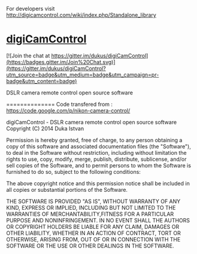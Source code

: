 For developers visit http://digicamcontrol.com/wiki/index.php/Standalone_library


[digiCamControl](http://digicamcontrol.com/)
==============

[![Join the chat at https://gitter.im/dukus/digiCamControl](https://badges.gitter.im/Join%20Chat.svg)](https://gitter.im/dukus/digiCamControl?utm_source=badge&utm_medium=badge&utm_campaign=pr-badge&utm_content=badge)

DSLR camera remote control open source software

==============
Code transfered from : https://code.google.com/p/nikon-camera-control/

digiCamControl - DSLR camera remote control open source software
Copyright (C) 2014  Duka Istvan

Permission is hereby granted, free of charge, to any person obtaining a copy
of this software and associated documentation files (the "Software"), to deal
in the Software without restriction, including without limitation the rights
to use, copy, modify, merge, publish, distribute, sublicense, and/or sell
copies of the Software, and to permit persons to whom the Software is
furnished to do so, subject to the following conditions:

The above copyright notice and this permission notice shall be included in
all copies or substantial portions of the Software.

THE SOFTWARE IS PROVIDED "AS IS", WITHOUT WARRANTY OF ANY KIND, 
EXPRESS OR IMPLIED, INCLUDING BUT NOT LIMITED TO THE WARRANTIES OF 
MERCHANTABILITY,FITNESS FOR A PARTICULAR PURPOSE AND NONINFRINGEMENT. 
IN NO EVENT SHALL THE AUTHORS OR COPYRIGHT HOLDERS BE LIABLE FOR ANY 
CLAIM, DAMAGES OR OTHER LIABILITY, WHETHER IN AN ACTION OF CONTRACT,
TORT OR OTHERWISE, ARISING FROM, OUT OF OR IN CONNECTION WITH 
THE SOFTWARE OR THE USE OR OTHER DEALINGS IN THE SOFTWARE.

